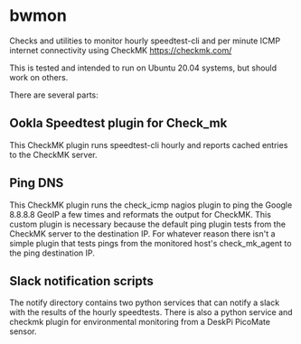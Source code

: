 # bwmon
Checks and utilities to monitor hourly speedtest-cli and per minute ICMP internet connectivity using CheckMK
https://checkmk.com/

This is tested and intended to run on Ubuntu 20.04 systems, but should work on others.

There are several parts:

## Ookla Speedtest plugin for Check_mk
This CheckMK plugin runs speedtest-cli hourly and reports cached entries to the CheckMK server.

## Ping DNS
This CheckMK plugin runs the check_icmp nagios plugin to ping the Google 8.8.8.8 GeoIP a few times and reformats the output for CheckMK.  This custom plugin is necessary because the default ping plugin tests from the CheckMK server to the destination IP.  For whatever reason there isn't a simple plugin that tests pings from the monitored host's check_mk_agent to the ping destination IP.

## Slack notification scripts
The notify directory contains two python services that can notify a slack with the results of the hourly speedtests.
There is also a python service and checkmk plugin for environmental monitoring from a DeskPi PicoMate sensor.
